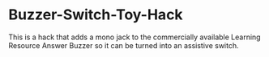 # Buzzer-Switch-Toy-Hack
This is a hack that adds a mono jack to the commercially available Learning Resource Answer Buzzer so it can be turned into an assistive switch.
